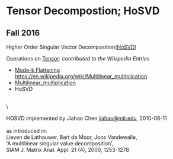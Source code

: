 # Tensor Decompostion; HoSVD
## Fall 2016

Higher Order Singular Vector Decomposition([HoSVD](https://en.wikipedia.org/wiki/Higher-order_singular_value_decomposition))

Operations on [Tensor](https://en.wikipedia.org/wiki/Tensor): *contributed to the Wikipedia Entries*

* [Mode-k Flattening](https://en.wikipedia.org/wiki/Mode-k_flattening)
https://en.wikipedia.org/wiki/Multilinear_multiplication
* [Multilinear_multiplication](https://en.wikipedia.org/wiki/Multilinear_multiplication)
* HoSVD

\
\

HOSVD implemented by Jiahao Chen <jiahao@mit.edu>, 2010-06-11 \
\
as introduced in: \
    Lieven de Lathauwer, Bart de Moor, Joos Vandewalle, \
    'A multilinear singular value decomposition', \
    SIAM J. Matrix Anal. Appl. 21 (4), 2000, 1253-1278

